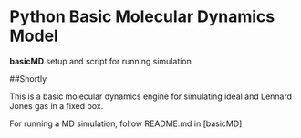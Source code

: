 # Python Basic Molecular Dynamics Model
**basicMD** setup and script for running simulation

##Shortly

This is a basic molecular dynamics engine for simulating ideal and Lennard Jones gas in a fixed box. 

For running a MD simulation, follow README.md in [basicMD]
